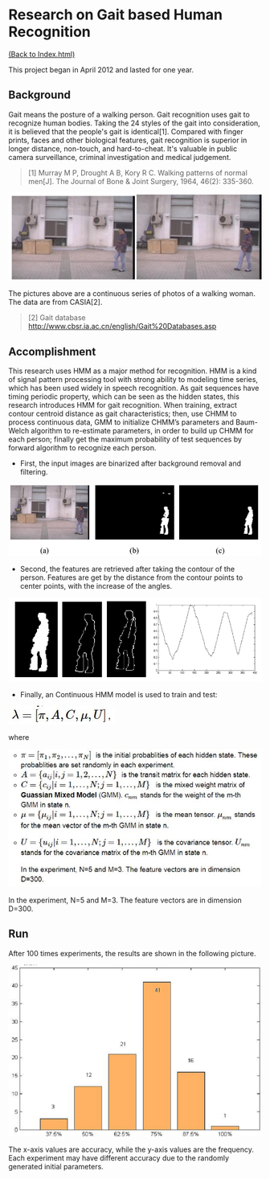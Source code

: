 <script type="text/javascript" async src="https://cdn.mathjax.org/mathjax/latest/MathJax.js?config=TeX-MML-AM_CHTML"> </script>

# Research on Gait based Human Recognition

[(Back to Index.html)](../index.html)

This project began in April 2012 and lasted for one year.

## Background
Gait means the posture of a walking person. Gait recognition uses gait to recognize human bodies. Taking the 24 styles of the gait into consideration, it is believed that the people's gait is identical[1]. Compared with finger prints, faces and other biological features, gait recognition is superior in longer distance, non-touch, and hard-to-cheat. It's valuable in public camera surveillance, criminal investigation and medical judgement.

> [1] Murray M P, Drought A B, Kory R C. Walking patterns of normal men[J]. The Journal of Bone & Joint Surgery, 1964, 46(2): 335-360.

![](intro.png)

The pictures above are a continuous series of photos of a walking woman. The data are from CASIA[2].

> [2] Gait database http://www.cbsr.ia.ac.cn/english/Gait%20Databases.asp

## Accomplishment
This research uses HMM as a major method for recognition. HMM is a kind of signal pattern processing tool with strong ability to modeling time series, which has been used widely in speech recognition. As gait sequences have timing periodic property, which can be seen as the hidden states, this research introduces HMM for gait recognition. When training, extract contour centroid distance as gait characteristics; then, use CHMM to process continuous data, GMM to initialize CHMM’s parameters and Baum-Welch algorithm to re-estimate parameters, in order to build up CHMM for each person; finally get the maximum probability of test sequences by forward algorithm to recognize each person.

- First, the input images are binarized after background removal and filtering.

![](image-process.png)

- Second, the features are retrieved after taking the contour of the person. Features are get by the distance from the contour points to center points, with the increase of the angles.

![](feature.png)

- Finally, an Continuous HMM model is used to train and test:

![](model.JPG)

where

![](formular.JPG)

In the experiment, N=5 and M=3. The feature vectors are in dimension D=300.

## Run

After 100 times experiments, the results are shown in the following picture.

![](result.png)

The x-axis values are accuracy, while the y-axis values are the frequency. Each experiment may have different accuracy due to the randomly generated initial parameters.